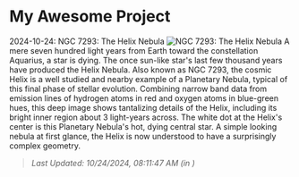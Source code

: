 # My Awesome Project

<!-- APOD Start -->
2024-10-24: NGC 7293: The Helix Nebula
![NGC 7293: The Helix Nebula](https://apod.nasa.gov/apod/image/2410/NGC7293_preview1024.png)
A mere seven hundred light years from Earth toward the constellation Aquarius, a star is dying. The once sun-like star's last few thousand years have produced the Helix Nebula. Also known as NGC 7293, the cosmic Helix is a well studied and nearby example of a Planetary Nebula, typical of this final phase of stellar evolution.  Combining narrow band data from emission lines of hydrogen atoms in red and oxygen atoms in blue-green hues, this deep image shows tantalizing details of the Helix, including its bright inner region about 3 light-years across. The white dot at the Helix's center is this Planetary Nebula's hot, dying central star. A simple looking nebula at first glance, the Helix is now understood to have a surprisingly complex geometry.
> _Last Updated: 10/24/2024, 08:11:47 AM (in )_
<!-- APOD End -->
